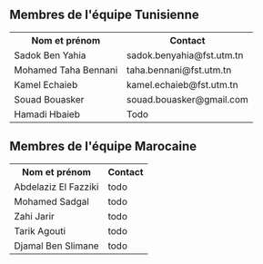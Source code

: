 <h2>
  Membres de l'équipe Tunisienne
</h2>
<table>
  <tr>
    <th>Nom et prénom</th>
    <th>Contact</th>
  </tr>
  <tr>
    <td>Sadok Ben Yahia</td>
    <td>sadok.benyahia@fst.utm.tn</td>
  </tr>
  <tr>
    <td>Mohamed Taha Bennani</td>
    <td>taha.bennani@fst.utm.tn</td>
  </tr>
  <tr>
    <td>Kamel Echaieb</td>
    <td>kamel.echaieb@fst.utm.tn</td>
  </tr>
  <tr>
    <td>Souad Bouasker</td>
    <td>souad.bouasker@gmail.com</td>
  </tr>
  <tr>
    <td>Hamadi Hbaieb</td>
    <td>Todo</td>
  </tr>
</table>
<h2>
  Membres de l'équipe Marocaine
</h2>
<table>
  <tr>
    <th>Nom et prénom</th>
    <th>Contact</th>
  </tr>
  <tr>
    <td>Abdelaziz El Fazziki</td>
    <td>todo</td>
  </tr>
  <tr>
    <td>Mohamed Sadgal</td>
    <td>todo</td>
  </tr>
  <tr>
    <td>Zahi Jarir</td>
    <td>todo</td>
  </tr>
  <tr>
    <td>Tarik Agouti</td>
    <td>todo</td>
  </tr>
  <tr>
    <td>Djamal Ben Slimane</td>
    <td>todo</td>
  </tr>
</table>
